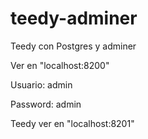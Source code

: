 # teedy-adminer
Teedy con Postgres y adminer

Ver en "localhost:8200"

Usuario: admin

Password: admin

Teedy ver en "localhost:8201"
